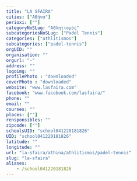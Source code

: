 ```yaml
---
title: "LA SFAIRA"
cities: ["Αθήνα"]
perioxi: [""]
categoryNoSLug: "Αθλητισμός"
subcategoriesNoSLug: ["Padel Tennis"]
categories: ["athlitismos"]
subcategories: ["padel-tennis"]
orgUID: ""
organisation: ""
orgurl: "-"
address: ""
logoimg: ""
profilePhoto : "downloaded"
coverPhoto : "downloaded"
website: "www.lasfaira.com"
facebook: "www.facebook.com/lasfaira/"
phone: ""
email: ""
courses: ""
places: [""]
rensponsibles: ""
zipcode: [""]
schoolsUID: "school041220181826"
UID: "school041220181826"
latitude: ""
longitude: ""
url: "la-sfaira/athina/athlitismos/padel-tennis"
slug: "la-sfaira"
aliases:
    - /school041220181826
---
```





